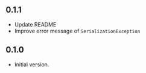 ## 0.1.1

- Update README
- Improve error message of `SerializationException`

## 0.1.0

- Initial version.
